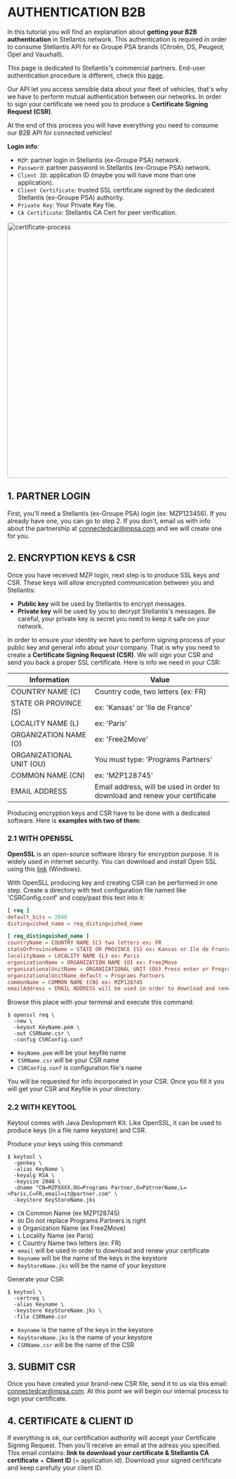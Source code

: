 # AUTHENTICATION B2B

In this tutorial you will find an explanation about **getting your B2B authentication** in Stellantis network. This authentication is required in order to consume Stellantis API for ex Groupe PSA brands (Citroën, DS, Peugeot, Opel and Vauxhall).

This page is dedicated to Stellantis's commercial partners. End-user authentication procedure is different, check this [page]({{site.baseurl}}/webapi/b2c/quickstart/connect).

Our API let you access sensible data about your fleet of vehicles, that's why we have to perform mutual authentication between our networks. In order to sign your certificate we need you to produce a **Certificate Signing Request (CSR)**. 

At the end of this process you will have everything you need to consume our B2B API for connected vehicles!

**Login info**:
- `MZP`: partner login in Stellantis (ex-Groupe PSA) network.
- `Password`: partner password in Stellantis (ex-Groupe PSA) network.
- `Client ID`: application ID (maybe you will have more than one application).
- `Client Certificate`: trusted SSL certificate signed by the dedicated Stellantis (ex-Groupe PSA) authority.
- `Private Key`: Your Private Key file.
- `CA Certificate`: Stellantis CA Cert for peer verification.

<img src="{{site.baseurl}}/assets/images/certificate-process.png" alt="certificate-process" style="width: 580px">

## 1. PARTNER LOGIN

First, you'll need a Stellantis (ex-Groupe PSA) login (ex: MZP123456). If you already have one, you can go to step 2. If you don't, email us with info about the partnership at <connectedcar@mpsa.com> and we will create one for you.

## 2. ENCRYPTION KEYS & CSR

Once you have received MZP login, next step is to produce SSL keys and CSR. These keys will allow encrypted communication between you and Stellantis:
- **Public key** will be used by Stellantis to encrypt messages.
- **Private key** will be used by you to decrypt Stellantis's messages. Be careful, your private key is secret you need to keep it safe on your network.

In order to ensure your identity we have to perform signing process of your public key and general info about your company. That is why you need to create a **Certificate Signing Request (CSR)**. We will sign your CSR and send you back a proper SSL certificate. Here is info we need in your CSR:

|Information|Value|
|-|-|
| COUNTRY NAME (C) | Country code, two letters (ex: FR) |
| STATE OR PROVINCE (S) | ex: 'Kansas' or 'Ile de France' |
| LOCALITY NAME (L) | ex: 'Paris' |
| ORGANIZATION NAME (O) | ex: 'Free2Move' |
| ORGANIZATIONAL UNIT (OU) | You must type: 'Programs Partners' |
| COMMON NAME (CN) | ex: 'MZP128745' |
| EMAIL ADDRESS | Email address, will be used in order to download and renew your certificate |


Producing encryption keys and CSR have to be done with a dedicated software. Here is **examples with two of them**:

### 2.1 WITH OPENSSL
**OpenSSL** is an open-source software library for encryption purpose. It is widely used in internet security. You can download and install Open SSL using this [link](https://slproweb.com/products/Win32OpenSSL.html) (Windows).

With OpenSLL producing key and creating CSR can be performed in one step. Create a directory with text configuration file named like 'CSRConfig.conf' and copy/past this text into it:

```conf
[ req ]
default_bits = 2048
distinguished_name = req_distinguished_name

[ req_distinguished_name ]
countryName = COUNTRY NAME (C) two letters ex: FR
stateOrProvinceName = STATE OR PROVINCE (S) ex: Kansas or Ile de France
localityName = LOCALITY NAME (L) ex: Paris
organizationName = ORGANIZATION NAME (O) ex: Free2Move
organizationalUnitName = ORGANIZATIONAL UNIT (OU) Press enter or Programs Partners
organizationalUnitName_default = Programs Partners
commonName = COMMON NAME (CN) ex: MZP128745
emailAddress = EMAIL ADDRESS will be used in order to download and renew your certificate
```

Browse this place with your terminal and execute this command:

```shell
$ openssl req \
  -new \
  -keyout KeyName.pem \
  -out CSRName.csr \
  -config CSRConfig.conf
```

- `KeyName.pem` will be your keyfile name
- `CSRName.csr` will be your CSR name
- `CSRConfig.conf` is configuration file's name

You will be requested for info incorporated in your CSR. Once you fill it you will get your CSR and Keyfile in your directory.

### 2.2 WITH KEYTOOL
Keytool comes with Java Devlopment Kit. Like OpenSSL, it can be used to produce keys (in a file name keystore) and CSR.

Produce your keys using this command:

```shell
$ keytool \
  -genkey \
  -alias KeyName \
  -keyalg RSA \
  -keysize 2048 \
  -dname "CN=MZPXXXX,OU=Programs Partner,O=PatrnerName,L=<Paris,C=FR,email=it@partner.com" \
  -keystore KeyStoreName.jks
```

- `CN` Common Name (ex MZP128745)
- `OU` Do not replace Programs Partners is right
- `O` Organization Name (ex Free2Move)
- `L` Locality Name (ex Paris)
- `C` Country Name two letters (ex: FR)
- `email` will be used in order to download and renew your certificate
- `Keyname` will be the name of the keys in the keystore
- `KeyStoreName.jks` will be the name of your keystore

Generate your CSR:

```shell
$ keytool \
  -certreq \
  -alias Keyname \
  -keystore KeyStoreName.jks \
  -file CSRName.csr
```

- `Keyname` is the name of the keys in the keystore
- `KeyStoreName.jks` is the name of your keystore
- `CSRName.csr` will be the name of the CSR

## 3. SUBMIT CSR
Once you have created your brand-new CSR file, send it to us via this email: <connectedcar@mpsa.com>.
At this point we will begin our internal process to sign your certificate.

## 4. CERTIFICATE & CLIENT ID
If everything is ok, our certification authority will accept your Certificate Signing Request. Then you'll receive an email at the adress you specified. This email contains: **link to download your certificate & Stellantis CA certificate** + **Client ID** (= application id).
Download your signed certificate and keep carefully your client ID.
